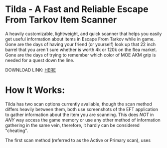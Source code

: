 # Tilda - A Fast and Reliable Escape From Tarkov Item Scanner
A heavily customizable, lightweight, and quick scanner that helps you easily get useful information about items in Escape From Tarkov while in game.
Gone are the days of having your friend (or yourself) look up that 22 inch barrel that you aren't sure whether is worth 4k or 120k on the flea market.
Gone are the days of trying to remember which color of MOE AKM grip is needed for a quest down the line.

 

DOWNLOAD LINK: [HERE](https://doc-00-6c-docs.googleusercontent.com/docs/securesc/5r28vm3llvbmdsc007ch1gr3smukf7d1/u9vvkgoo5q4omda15sdgvfq1njhdautk/1659225300000/07834183978761126848/07834183978761126848/1tuy_3vA79yA3Yo_WqKVT6cauOUKGxLMN?e=download&ax=AI9vYm68rmlaMw4k5DtQugq5rP_Br8N3UWmmf-tqe0RYISVFPfbJhvRcs5Wln6RltUZw7matYCj3be3-WmPD5yv9CbanqXQPvZjeULcM9AXU7VfXVLcJKev1zUCfYD47fUyiPu8sEaGUBM52DxuiW3H3kRZ9ges-t-xlWe6QXw6OtjqzyMgnuOQq7uhYp1zhU1bexU25-FkYdxPWetpl1Qhd9_FtSMZHj5V7ja_4YY9O7wuQAingwi5gjEEqz_P5uUNisisgxXgQxXx2TXFchS4eVTQU3tup0Q54mInvifhoeTYMyyrC3gfmN-WIBekdfGtLTm81QxMFsjJCYQ4RFblgeitcEq9EHUU32zZ4wNFgmu6ccVRuunihNwKFijZYO6qUJExfRcEUFR_-xr5HBokwWpRExlryGYuUnpurITS9pH3nk42Hd7ZaLFHE-dOYWNjAe5AhD3ONN5a53mOMtLX2dc5a06ljK_zCEhrb_TZuFGvIvofA8E82S_NLprZ2S8wzmSDmoSanWqrx9EHh8z_dKb1zQ34ayOXQBaD3CwgmHsPd2GthnGciPyFXufDMMjG_rb5Zlnke2CS09_ElTERaKWIrfadNxxye-w6mJhVGw3YlSGgrKvpz6rTar30HcoY8UxQgDPF8LW6285HgJrJhPIrQc9rEoYvxb4WTVAREGn6IFzXi4L7dYSYkWrC-JoqutdjAh76Xx1TZZ5uiQpzCvm9RG9-EMDtY0WG53mLlKfhskv4aapgfrz5OZI1BMg_GvEmnUcFIk98mQcHtEM9YlQDHDpU&uuid=1783742f-66d0-41e9-b323-981b329c3bde&authuser=0&nonce=8n0joipbf68i0&user=07834183978761126848&hash=nkh4mlunccemnlkm5fadb23ekb6f2ov8)

# How It Works:
Tilda has two scan options currently available, though the scan method differs heavily between them, both use screenshots of the EFT application to gather information about the item you are scanning. This does *NOT* in *ANY* way access the game memory or use any other method of information gathering in the same vein, therefore, it hardly can be considered "cheating".


The first scan method (referred to as the Active or Primary scan), uses 
